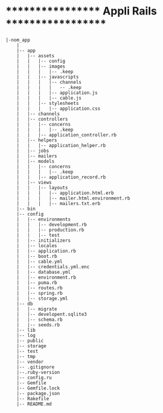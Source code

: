 
# **************** Appli Rails *****************

	|-nom_app
		|
		|-- app
		|   |-- assets
		|   |   |-- config
		|   |   |-- images
		|   |   |   |-- .keep
		|   |   |-- javascripts
		|   |   |   |-- channels
		|   |   |   |   -- .keep
		|   |   |   |-- application.js
		|   |   |   |-- cable.js  
		|   |   |-- stylesheets
		|   |   |   |-- application.css
		|   |-- channels
		|   |-- controllers
		|   |   |-- concerns
		|   |   |   |-- .keep
		|   |   |-- application_controller.rb
		|   |-- helpers
		|   |   |-- application_helper.rb
		|   |-- jobs
		|   |-- mailers
		|   |-- models
		|   |   |-- concerns
		|   |   |   |-- .keep
		|   |   |-- application_record.rb
		|   |-- views
		|   |   |-- layouts
		|   |   |   |-- application.html.erb
		|   |   |   |-- mailer.html.environment.rb
		|   |   |   |-- mailers.txt.erb
		|-- bin
		|-- config
		|	|-- environments
		|   |   |-- development.rb
		|   |   |-- production.rb
		|   |   |-- test
		|	|-- initializers
		|   |-- locales
		|   |-- application.rb
		|   |-- boot.rb
		|   |-- cable.yml 
		|   |-- credentials.yml.enc
		|   |-- database.yml
		|   |-- environment.rb
		|   |-- puma.rb
		|   |-- routes.rb
		|   |-- spring.rb
		|   |-- storage.yml
		|-- db
		|   |-- migrate
		|   |-- developent.sqlite3
		|   |-- schema.rb
		|   |-- seeds.rb
		|-- lib
		|-- log
		|-- public
		|-- storage
		|-- test
		|-- tmp
		|-- vendor 
		|-- .gitignore
		|--.ruby-version
		|-- config.ru 
		|-- Gemfile
		|-- Gemfile.lock
		|-- package.json 
		|-- Rakefile
		|-- README.md